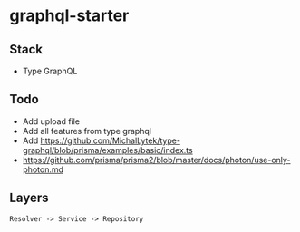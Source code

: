# graphql-starter

## Stack

-   Type GraphQL

## Todo

-   Add upload file
-   Add all features from type graphql
-   Add https://github.com/MichalLytek/type-graphql/blob/prisma/examples/basic/index.ts
-   https://github.com/prisma/prisma2/blob/master/docs/photon/use-only-photon.md

## Layers

```
Resolver -> Service -> Repository
```
